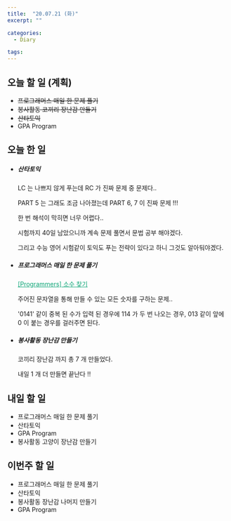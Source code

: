 ```yaml
---
title:  "20.07.21 (화)"
excerpt: ""

categories:
  - Diary

tags:
---
```


## 오늘 할 일 (계획)

- ~~프로그래머스 매일 한 문제 풀기~~
- ~~봉사활동 코끼리 장난감 만들기~~
- ~~산타토익~~
- GPA Program

## 오늘 한 일

- ##### 산타토익

  LC 는 나쁘지 않게 푸는데 RC 가 진짜 문제 중 문제다..

  PART 5 는 그래도 조금 나아졌는데 PART 6, 7 이 진짜 문제 !!!

  한 번 해석이 막히면 너무 어렵다..

  시험까지 40일 남았으니까 계속 문제 풀면서 문법 공부 해야겠다.

  그리고 수능 영어 시험같이 토익도 푸는 전략이 있다고 하니 그것도 알아둬야겠다.

- ##### 프로그래머스 매일 한 문제 풀기

  <a href="https://nam-ki-bok.github.io/quiz/Quiz_FindPrime/" style="color:#0FA678">[Programmers] 소수 찾기</a>

  주어진 문자열을 통해 만들 수 있는 모든 숫자를 구하는 문제..

  '0141' 같이 중복 된 수가 입력 된 경우에 114 가 두 번 나오는 경우, 013 같이 앞에 0 이 붙는 경우를 걸러주면 된다.

- ##### 봉사활동 장난감 만들기

  코끼리 장난감 까지 총 7 개 만들었다.

  내일 1 개 더 만들면 끝난다 !!


## 내일 할 일

- 프로그래머스 매일 한 문제 풀기
- 산타토익
- GPA Program
- 봉사활동 고양이 장난감 만들기

## 이번주 할 일

- 프로그래머스 매일 한 문제 풀기
- 산타토익
- 봉사활동 장난감 나머지 만들기
- GPA Program
